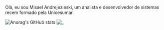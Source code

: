 Olá, eu sou Misael Andrejezieski, um analista e desenvolvedor de sistemas recem formado pela Unicesumar.

![Anurag's GitHub stats](https://github-readme-stats.vercel.app/api?username=MisaAndrejezieski&theme=blue&show_icons=true)
![_](https://raw.githubusercontent.com/qxcodefup/arcade/master/base/cobra/cover.jpg)
